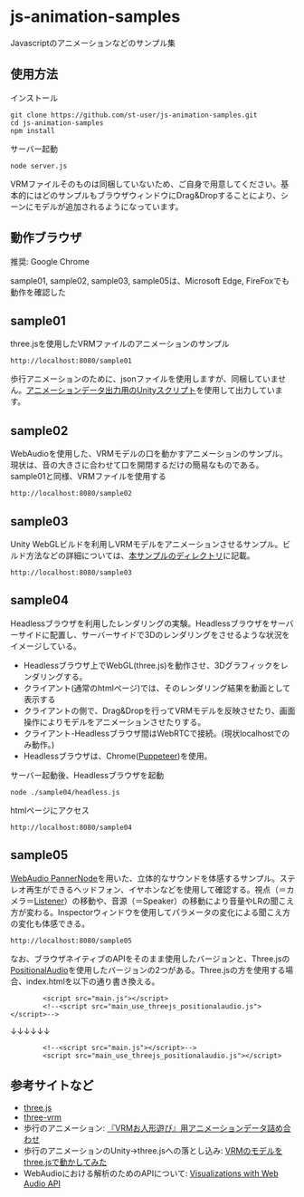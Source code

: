 # js-animation-samples
Javascriptのアニメーションなどのサンプル集

## 使用方法

インストール
```
git clone https://github.com/st-user/js-animation-samples.git
cd js-animation-samples
npm install
```

サーバー起動
```
node server.js
```
VRMファイルそのものは同梱していないため、ご自身で用意してください。基本的にはどのサンプルもブラウザウィンドウにDrag&Dropすることにより、シーンにモデルが追加されるようになっています。

## 動作ブラウザ
推奨: Google Chrome

sample01, sample02, sample03, sample05は、Microsoft Edge, FireFoxでも動作を確認した

## sample01
three.jsを使用したVRMファイルのアニメーションのサンプル
```
http://localhost:8080/sample01
```
歩行アニメーションのために、jsonファイルを使用しますが、同梱していません。[アニメーションデータ出力用のUnityスクリプト](https://github.com/st-user/js-animation-samples/tree/main/tools/animation-json)を使用して出力しています。

## sample02
WebAudioを使用した、VRMモデルの口を動かすアニメーションのサンプル。
現状は、音の大きさに合わせて口を開閉するだけの簡易なものである。sample01と同様、VRMファイルを使用する

```
http://localhost:8080/sample02
```

## sample03
Unity WebGLビルドを利用しVRMモデルをアニメーションさせるサンプル。ビルド方法などの詳細については、[本サンプルのディレクトリ](https://github.com/st-user/js-animation-samples/tree/master/sample03)に記載。
```
http://localhost:8080/sample03
```


## sample04
Headlessブラウザを利用したレンダリングの実験。Headlessブラウザをサーバーサイドに配置し、サーバーサイドで3Dのレンダリングをさせるような状況をイメージしている。

 - Headlessブラウザ上でWebGL(three.js)を動作させ、3Dグラフィックをレンダリングする。
 - クライアント(通常のhtmlページ)では、そのレンダリング結果を動画として表示する
 - クライアントの側で、Drag&Dropを行ってVRMモデルを反映させたり、画面操作によりモデルをアニメーションさせたりする。
 - クライアント-Headlessブラウザ間はWebRTCで接続。(現状localhostでのみ動作。)
 - Headlessブラウザは、Chrome([Puppeteer](https://pptr.dev/))を使用。

サーバー起動後、Headlessブラウザを起動
```
node ./sample04/headless.js
```

htmlページにアクセス
```
http://localhost:8080/sample04

```

## sample05

[WebAudio PannerNode](https://developer.mozilla.org/en-US/docs/Web/API/PannerNode)を用いた、立体的なサウンドを体感するサンプル。ステレオ再生ができるヘッドフォン、イヤホンなどを使用して確認する。視点（＝カメラ＝[Listener](https://developer.mozilla.org/en-US/docs/Web/API/AudioListener)）の移動や、音源（＝Speaker）の移動により音量やLRの聞こえ方が変わる。Inspectorウィンドウを使用してパラメータの変化による聞こえ方の変化も体感できる。

```
http://localhost:8080/sample05

```

なお、ブラウザネイティブのAPIをそのまま使用したバージョンと、Three.jsの[PositionalAudio](https://threejs.org/docs/index.html#api/en/audio/PositionalAudio)を使用したバージョンの2つがある。Three.jsの方を使用する場合、index.htmlを以下の通り書き換える。
```
        <script src="main.js"></script>
        <!--<script src="main_use_threejs_positionalaudio.js"></script>-->
```
↓↓↓↓↓↓
```
        <!--<script src="main.js"></script>-->
        <script src="main_use_threejs_positionalaudio.js"></script>
```


## 参考サイトなど

 - [three.js](https://threejs.org/)
 - [three-vrm](https://github.com/pixiv/three-vrm)
 - 歩行のアニメーション: [『VRMお人形遊び』用アニメーションデータ詰め合わせ](https://booth.pm/ja/items/1655686)
 - 歩行のアニメーションのUnity→three.jsへの落とし込み: [VRMのモデルをthree.jsで動かしてみた](https://qiita.com/TakenokoTech/items/b3395d8fb26cf3237f15)
 - WebAudioにおける解析のためのAPIについて: [Visualizations with Web Audio API](https://developer.mozilla.org/en-US/docs/Web/API/Web_Audio_API/Visualizations_with_Web_Audio_API)
